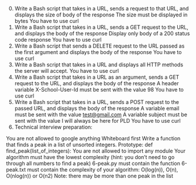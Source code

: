 0. Write a Bash script that takes in a URL, sends a request to that URL, and displays the size of  body of the response
The size must be displayed in bytes
You have to use curl
1. Write a Bash script that takes in a URL, sends a GET request to the URL, and displays the body of the response
Display only body of a 200 status code response
You have to use curl
2. Write a Bash script that sends a DELETE request to the URL passed as the first argument and displays the body of the response
You have to use curl
3. Write a Bash script that takes in a URL and displays all HTTP methods the server will accept.
You have to use curl
4. Write a Bash script that takes in a URL as an argument, sends a GET request to the URL, and displays the body of the response
A header variable X-School-User-Id must be sent with the value 98
You have to use curl
5. Write a Bash script that takes in a URL, sends a POST request to the passed URL, and displays the body of the response
A variable email must be sent with the value test@gmail.com
A variable subject must be sent with the value I will always be here for PLD
You have to use curl
6. Technical interview preparation:

You are not allowed to google anything
Whiteboard first
Write a function that finds a peak in a list of unsorted integers.
Prototype: def find_peak(list_of_integers):
You are not allowed to import any module
Your algorithm must have the lowest complexity (hint: you don’t need to go through all numbers to find a peak)
6-peak.py must contain the function
6-peak.txt must contain the complexity of your algorithm: O(log(n)), O(n), O(nlog(n)) or O(n2)
Note: there may be more than one peak in the list

